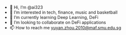 - 👋 Hi, I’m @ai323
- 👀 I’m interested in tech, finance, music and basketball
- 🌱 I’m currently learning Deep Learning, DeFi
- 💞️ I’m looking to collaborate on DeFi applications
- 📫 How to reach me yuyan.zhou.2010@maf.smu.edu.sg

<!---
ai323/ai323 is a ✨ special ✨ repository because its `README.md` (this file) appears on your GitHub profile.
You can click the Preview link to take a look at your changes.
--->
